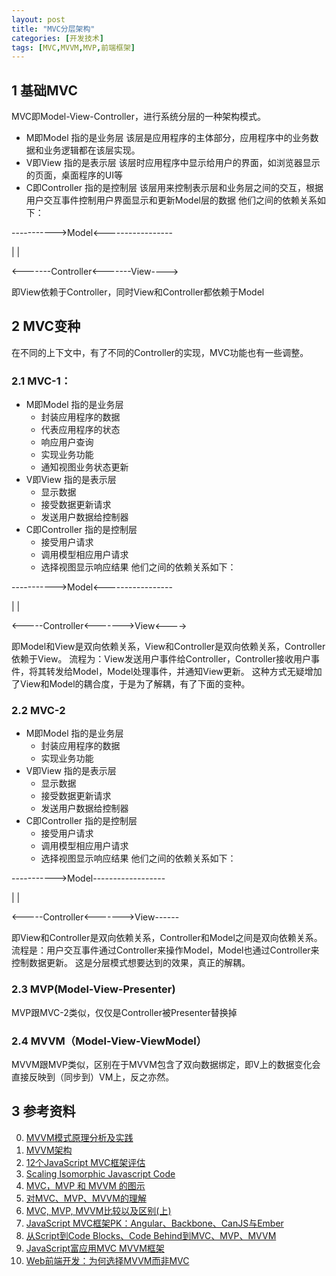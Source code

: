 ```yaml
---
layout: post
title: "MVC分层架构"
categories: [开发技术]
tags: [MVC,MVVM,MVP,前端框架]
---
```


## 1 基础MVC
MVC即Model-View-Controller，进行系统分层的一种架构模式。
+ M即Model 指的是业务层
  该层是应用程序的主体部分，应用程序中的业务数据和业务逻辑都在该层实现。
+ V即View 指的是表示层
  该层时应用程序中显示给用户的界面，如浏览器显示的页面，桌面程序的UI等
+ C即Controller 指的是控制层
  该层用来控制表示层和业务层之间的交互，根据用户交互事件控制用户界面显示和更新Model层的数据
他们之间的依赖关系如下：

----------->Model<-----------------

|                                 |

<-------Controller<-------View---->

即View依赖于Controller，同时View和Controller都依赖于Model

## 2 MVC变种

在不同的上下文中，有了不同的Controller的实现，MVC功能也有一些调整。

### 2.1 MVC-1：
+ M即Model 指的是业务层
  + 封装应用程序的数据
  + 代表应用程序的状态
  + 响应用户查询
  + 实现业务功能
  + 通知视图业务状态更新
+ V即View 指的是表示层
  + 显示数据
  + 接受数据更新请求
  + 发送用户数据给控制器
+ C即Controller 指的是控制层
  + 接受用户请求
  + 调用模型相应用户请求
  + 选择视图显示响应结果
他们之间的依赖关系如下：

----------->Model<-----------------

|                                 |

<-----Controller<------->View<---->

即Model和View是双向依赖关系，View和Controller是双向依赖关系，Controller依赖于View。
流程为：View发送用户事件给Controller，Controller接收用户事件，将其转发给Model，Model处理事件，并通知View更新。
这种方式无疑增加了View和Model的耦合度，于是为了解耦，有了下面的变种。

### 2.2 MVC-2
+ M即Model 指的是业务层
  + 封装应用程序的数据
  + 实现业务功能
+ V即View 指的是表示层
  + 显示数据
  + 接受数据更新请求
  + 发送用户数据给控制器
+ C即Controller 指的是控制层
  + 接受用户请求
  + 调用模型相应用户请求
  + 选择视图显示响应结果
他们之间的依赖关系如下：

----------->Model------------------

|                                 |

<-----Controller<------->View------

即View和Controller是双向依赖关系，Controller和Model之间是双向依赖关系。
流程是：用户交互事件通过Controller来操作Model，Model也通过Controller来控制数据更新。
这是分层模式想要达到的效果，真正的解耦。

### 2.3 MVP(Model-View-Presenter)
MVP跟MVC-2类似，仅仅是Controller被Presenter替换掉

### 2.4 MVVM（Model-View-ViewModel）
MVVM跟MVP类似，区别在于MVVM包含了双向数据绑定，即V上的数据变化会直接反映到（同步到）VM上，反之亦然。



## 3 参考资料
0. [MVVM模式原理分析及实践][0]
1. [MVVM架构][1]
2. [12个JavaScript MVC框架评估][2]
3. [Scaling Isomorphic Javascript Code][5]
3. [MVC，MVP 和 MVVM 的图示][4]
0. [对MVC、MVP、MVVM的理解][7]
1. [MVC, MVP, MVVM比较以及区别(上)][8]
0. [JavaScript MVC框架PK：Angular、Backbone、CanJS与Ember][3]
0. [从Script到Code Blocks、Code Behind到MVC、MVP、MVVM][6]
1. [JavaScript富应用MVC MVVM框架][9]
2. [Web前端开发：为何选择MVVM而非MVC][10]



[0]: http://www.cpiso.cn/jsyj/ghxx/2012/5/18/373.shtml "MVVM模式原理分析及实践"
[1]: http://www.cnblogs.com/cdts_change/archive/2010/11/28/1890584.html "MVVM架构"
[2]: http://www.open-open.com/news/view/208b86 "12个JavaScript MVC框架评估"
[3]: http://www.ituring.com.cn/article/38394 "JavaScript MVC框架PK：Angular、Backbone、CanJS与Ember"
[4]: http://www.ruanyifeng.com/blog/2015/02/mvcmvp_mvvm.html "MVC，MVP 和 MVVM 的图示"
[5]: http://blog.nodejitsu.com/scaling-isomorphic-javascript-code/ "Scaling Isomorphic Javascript Code"
[6]: http://www.cnblogs.com/indream/p/3602348.html "从Script到Code Blocks、Code Behind到MVC、MVP、MVVM"
[7]: http://blog.csdn.net/napolunyishi/article/details/22722345 "对MVC、MVP、MVVM的理解"
[8]: http://www.cnblogs.com/justrun1983/p/3679827.html "MVC, MVP, MVVM比较以及区别(上)"
[9]: http://www.cnblogs.com/aaronjs/p/3149402.html "JavaScript富应用MVC MVVM框架"
[10]: http://www.cnblogs.com/winter-cn/archive/2012/09/16/2687184.html "Web前端开发：为何选择MVVM而非MVC"
[11]: http://segmentfault.com/a/1190000000693651 "MVC相关图"